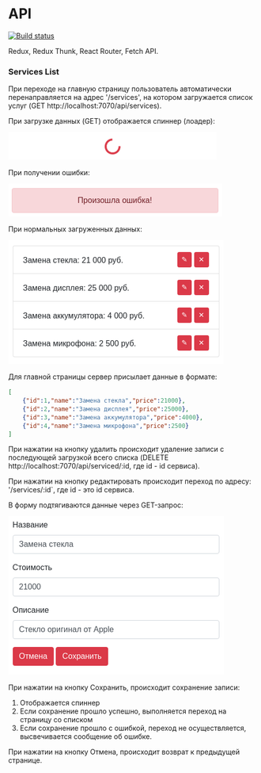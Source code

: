 API
===
[![Build status](https://ci.appveyor.com/api/projects/status/q877vjsyhyqk1iuq?svg=true)](https://ci.appveyor.com/project/AsotikovaSvetlana/services-list)

Redux, Redux Thunk, React Router, Fetch API.

### Services List

При переходе на главную страницу пользователь автоматически перенаправляется на адрес '/services', на котором загружается список услуг (GET http://localhost:7070/api/services).

При загрузке данных (GET) отображается спиннер (лоадер):

![](./assets/spinner.png)

При получении ошибки:
 
![](./assets/error.png)

При нормальных загруженных данных:

![](./assets/list.png)

Для главной страницы сервер присылает данные в формате:
```json
[
    {"id":1,"name":"Замена стекла","price":21000},
    {"id":2,"name":"Замена дисплея","price":25000},
    {"id":3,"name":"Замена аккумулятора","price":4000},
    {"id":4,"name":"Замена микрофона","price":2500}
]
```

При нажатии на кнопку удалить происходит удаление записи с последующей загрузкой всего списка (DELETE http://localhost:7070/api/serviced/:id, где id - id сервиса).

При нажатии на кнопку редактировать происходит переход по адресу: '/services/:id`, где id - это id сервиса.

В форму подтягиваются данные через GET-запрос:

![](./assets/edit.png)

При нажатии на кнопку Сохранить, происходит сохранение записи:
1. Отображается спиннер
1. Если сохранение прошло успешно, выполняется переход на страницу со списком
1. Если сохранение прошло с ошибкой, переход не осуществляется, высвечивается сообщение об ошибке.

При нажатии на кнопку Отмена, происходит возврат к предыдущей странице.
